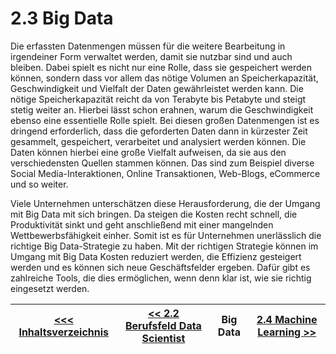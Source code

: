 # 2.3 Big Data

Die erfassten Datenmengen müssen für die weitere Bearbeitung in irgendeiner Form verwaltet werden, damit sie nutzbar sind und auch bleiben. Dabei spielt es nicht nur eine Rolle, dass sie gespeichert werden können, sondern dass vor allem das nötige Volumen an Speicherkapazität, Geschwindigkeit und Vielfalt der Daten gewährleistet werden kann. Die nötige Speicherkapazität reicht da von Terabyte bis Petabyte und steigt stetig weiter an. Hierbei lässt schon erahnen, warum die Geschwindigkeit ebenso eine essentielle Rolle spielt. Bei diesen großen Datenmengen ist es dringend erforderlich, dass die geforderten Daten dann in kürzester Zeit gesammelt, gespeichert, verarbeitet und analysiert werden können. Die Daten können hierbei eine große Vielfalt aufweisen, da sie aus den verschiedensten Quellen stammen können. Das sind zum Beispiel diverse Social Media-Interaktionen, Online Transaktionen, Web-Blogs, eCommerce und so weiter. 

Viele Unternehmen unterschätzen diese Herausforderung, die der Umgang mit Big Data mit sich bringen. Da steigen die Kosten recht schnell, die Produktivität sinkt und geht anschließend mit einer mangelnden Wettbewerbsfähigkeit einher. Somit ist es für Unternehmen unerlässlich die richtige Big Data-Strategie zu haben. Mit der richtigen Strategie können im Umgang mit Big Data Kosten reduziert werden, die Effizienz gesteigert werden und es können sich neue Geschäftsfelder ergeben. Dafür gibt es zahlreiche Tools, die dies ermöglichen, wenn denn klar ist, wie sie richtig eingesetzt werden.

| [&lt;&lt;&lt; Inhaltsverzeichnis](../README.md) | [&lt;&lt; 2.2 Berufsfeld Data Scientist](./02_Berufsfeld_Data_Scientist.md) | Big Data | [2.4 Machine Learning &gt;&gt;](./04_Machine_Learning.md) |
|------------------------------------------------|---------------------------------------------------------------------------------|-------------|-----------------------------------------------------------------|
